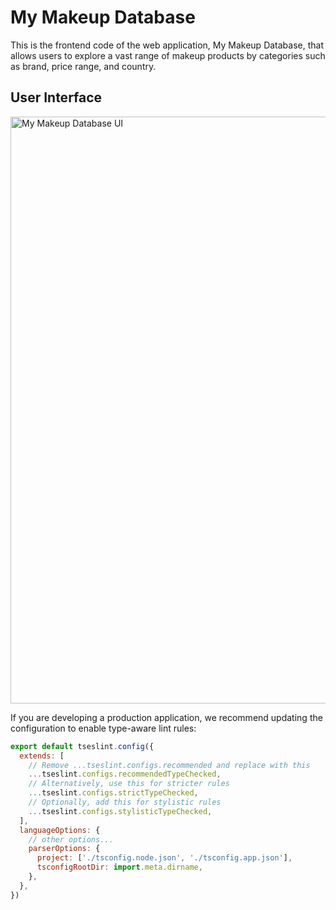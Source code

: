 # My Makeup Database

This is the frontend code of the web application, My Makeup Database, that allows users to explore a vast range of makeup products by categories such as brand, price range, and country.

## User Interface
<img width="939" alt="My Makeup Database UI" src="https://github.com/user-attachments/assets/0af4fb0a-042a-4458-9dc7-c95749abbe97" />


If you are developing a production application, we recommend updating the configuration to enable type-aware lint rules:

```js
export default tseslint.config({
  extends: [
    // Remove ...tseslint.configs.recommended and replace with this
    ...tseslint.configs.recommendedTypeChecked,
    // Alternatively, use this for stricter rules
    ...tseslint.configs.strictTypeChecked,
    // Optionally, add this for stylistic rules
    ...tseslint.configs.stylisticTypeChecked,
  ],
  languageOptions: {
    // other options...
    parserOptions: {
      project: ['./tsconfig.node.json', './tsconfig.app.json'],
      tsconfigRootDir: import.meta.dirname,
    },
  },
})
```


```
